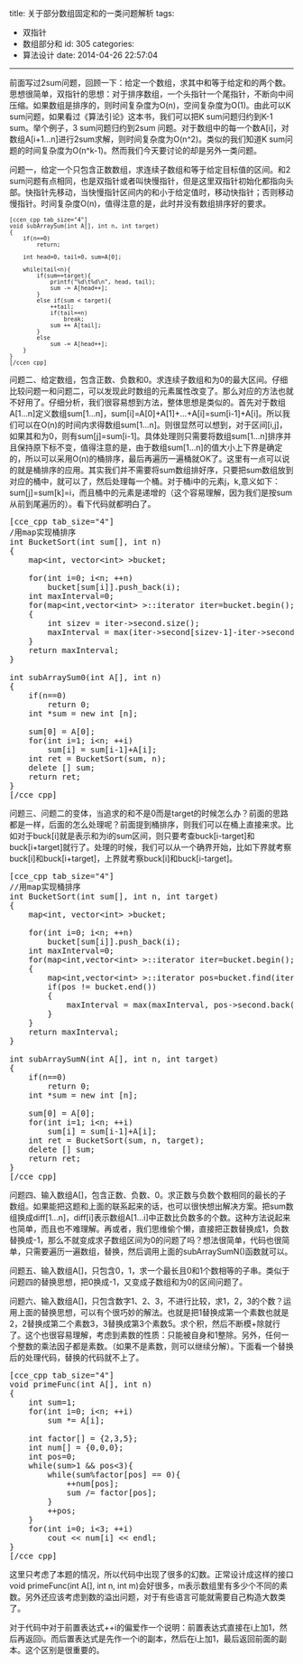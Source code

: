 title: 关于部分数组固定和的一类问题解析
tags:
  - 双指针
  - 数组部分和
id: 305
categories:
  - 算法设计
date: 2014-04-26 22:57:04
---

前面写过2sum问题，回顾一下：给定一个数组，求其中和等于给定和的两个数。思想很简单，双指针的思想：对于排序数组，一个头指针一个尾指针，不断向中间压缩。如果数组是排序的，则时间复杂度为O(n)，空间复杂度为O(1)。由此可以K sum问题，如果看过《算法引论》这本书，我们可以把K sum问题归约到K-1 sum。举个例子，3 sum问题归约到2sum 问题。对于数组中的每一个数A[i]，对数组A[i+1...n]进行2sum求解，则时间复杂度为O(n^2)。类似的我们知道K sum问题的时间复杂度为O(n^k-1)。然而我们今天要讨论的却是另外一类问题。

<!--more-->

问题一，给定一个只包含正数数组，求连续子数组和等于给定目标值的区间。和2 sum问题有点相同，也是双指针或者叫快慢指针，但是这里双指针初始化都指向头部。快指针先移动，当快慢指针区间内的和小于给定值时，移动快指针；否则移动慢指针。时间复杂度O(n)，值得注意的是，此时并没有数组排序好的要求。
<pre><span style="font-size: small;">[ccen_cpp tab_size="4"]
void subArraySum(int A[], int n, int target)
{
    if(n==0)
        return;

    int head=0, tail=0, sum=A[0];

    while(tail&lt;n){
        if(sum==target){
            printf("%d\t%d\n", head, tail);
            sum -= A[head++];
        }
        else if(sum &lt; target){
            ++tail;
            if(tail==n)
                break;
            sum += A[tail];
        }
        else
            sum -= A[head++];
    }
}
[/ccen_cpp]</span></pre>
问题二、给定数组，包含正数、负数和0。求连续子数组和为0的最大区间。仔细比较问题一和问题二，可以发现此时数组的元素属性改变了。那么对应的方法也就不好用了。仔细分析，我们很容易想到方法，整体思想是类似的。首先对于数组A[1...n]定义数组sum[1...n]，sum[i]=A[0]+A[1]+...+A[i]=sum[i-1]+A[i]。所以我们可以在O(n)的时间内求得数组sum[1...n]。则很显然可以想到，对于区间[i,j]，如果其和为0，则有sum[j]=sum[i-1]。具体处理则只需要将数组sum[1...n]排序并且保持原下标不变，值得注意的是，由于数组sum[1...n]的值大小上下界是确定的，所以可以采用O(n)的桶排序，最后再遍历一遍桶就OK了。这里有一点可以说的就是桶排序的应用。其实我们并不需要将sum数组排好序，只要把sum数组放到对应的桶中，就可以了，然后处理每一个桶。对于桶i中的元素j，k,意义如下：sum[j]=sum[k]=i，而且桶中的元素是递增的（这个容易理解，因为我们是按sum从前到尾遍历的）。看下代码就都明白了。
<pre>[cce_cpp tab_size="4"]
/用map实现桶排序
int BucketSort(int sum[], int n)
{
    map&lt;int, vector&lt;int&gt; &gt;bucket;

    for(int i=0; i&lt;n; ++n)
        bucket[sum[i]].push_back(i);
    int maxInterval=0;
    for(map&lt;int,vector&lt;int&gt; &gt;::iterator iter=bucket.begin(); iter!=bucket.end(); ++iter)
    {
        int sizev = iter-&gt;second.size();
        maxInterval = max(iter-&gt;second[sizev-1]-iter-&gt;second[0], maxInterval);
    }
    return maxInterval;
}

int subArraySum0(int A[], int n)
{
    if(n==0)
        return 0;
    int *sum = new int [n];

    sum[0] = A[0];
    for(int i=1; i&lt;n; ++i)
        sum[i] = sum[i-1]+A[i];
    int ret = BucketSort(sum, n);
    delete [] sum;
    return ret;
}
[/cce_cpp]</pre>
问题三、问题二的变体，<span style="font-size: small;">当</span>追求的和不是0而是target的时候怎么办？前面的思路都是一样，后面的怎么处理呢？前面提到桶排序，则我们可以在桶上直接来求。比如对于buck[i]就是表示和为i的sum区间，则只要考查buck[i-target]和buck[i+target]就行了。处理的时候，我们可以从一个确界开始，比如下界就考察buck[i]和buck[i+target]，上界就考察buck[i]和buck[i-target]。
<pre>[cce_cpp tab_size="4"]
//用map实现桶排序
int BucketSort(int sum[], int n, int target)
{
    map&lt;int, vector&lt;int&gt; &gt;bucket;

    for(int i=0; i&lt;n; ++n)
        bucket[sum[i]].push_back(i);
    int maxInterval=0;
    for(map&lt;int,vector&lt;int&gt; &gt;::iterator iter=bucket.begin(); iter!=bucket.end(); ++iter)
    {
        map&lt;int,vector&lt;int&gt; &gt;::iterator pos=bucket.find(iter-&gt;first+target);
        if(pos != bucket.end())
        {
            maxInterval = max(maxInterval, pos-&gt;second.back()-iter-&gt;second.front());
        }
    }
    return maxInterval;
}

int subArraySumN(int A[], int n, int target)
{
    if(n==0)
        return 0;
    int *sum = new int [n];

    sum[0] = A[0];
    for(int i=1; i&lt;n; ++i)
        sum[i] = sum[i-1]+A[i];
    int ret = BucketSort(sum, n, target);
    delete [] sum;
    return ret;
}
[/cce_cpp]</pre>
问题四、输入数组A[]，包含正数、负数、0。求正数与负数个数相同的最长的子数组。如果能把这题和上面的联系起来的话，也可以很快想出解决方案。把sum数组换成diff[1...n]，diff[i]表示数组A[1...i]中正数比负数多的个数。这种方法说起来也简单，而且也不难理解。再或者，我们思维偷个懒，直接把正数替换成1，负数替换成-1，那么不就变成求子数组区间为0的问题了吗？想法很简单，代码也很简单，只需要遍历一遍数组，替换，然后调用上面的subArraySumN()函数就可以。

问题五、输入数组A[]，只包含0，1，求一个最长且0和1个数相等的子串。类似于问题四的替换思想，把0换成-1，又变成子数组和为0的区间问题了。

问题六、输入数组A[]，只包含数字1、2、3，不进行比较，求1，2，3的个数？运用上面的替换思想，可以有个很巧妙的解法。也就是把1替换成第一个素数也就是2，2替换成第二个素数3，3替换成第3个素数5。求个积，然后不断模+除就行了。这个也很容易理解，考虑到素数的性质：只能被自身和1整除。另外，任何一个整数的乘法因子都是素数。（如果不是素数，则可以继续分解）。下面看一个替换后的处理代码，替换的代码就不上了。
<pre>[cce_cpp tab_size="4"]
void primeFunc(int A[], int n)
{
    int sum=1;
    for(int i=0; i&lt;n; ++i)
        sum *= A[i];

    int factor[] = {2,3,5};
    int num[] = {0,0,0};
    int pos=0;
    while(sum&gt;1 &amp;&amp; pos&lt;3){
        while(sum%factor[pos] == 0){
            ++num[pos];
            sum /= factor[pos];
        }
        ++pos;
    }
    for(int i=0; i&lt;3; ++i)
        cout &lt;&lt; num[i] &lt;&lt; endl;
}
[/cce_cpp]</pre>
这里只考虑了本题的情况，所以代码中出现了很多的幻数。正常设计成这样的接口void primeFunc(int A[], int n, int m)会好很多，m表示数组里有多少个不同的素数。另外还应该考虑到数的溢出问题，对于有些语言可能就需要自己构造大数类了。

对于代码中对于前置表达式++i的偏爱作一个说明：前置表达式直接在i上加1，然后再返回i。而后置表达式是先作一个i的副本，然后在i上加1，最后返回前面的副本。这个区别是很重要的。